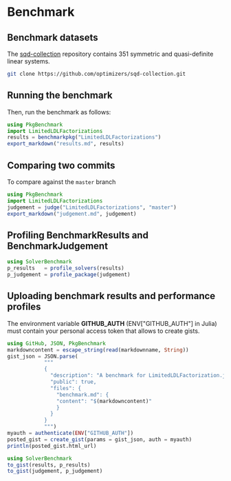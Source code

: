 # Benchmark

## Benchmark datasets

The [sqd-collection](https://github.com/optimizers/sqd-collection) repository contains 351 symmetric and quasi-definite linear systems.

```bash
git clone https://github.com/optimizers/sqd-collection.git
```

## Running the benchmark

Then, run the benchmark as follows:
```julia
using PkgBenchmark
import LimitedLDLFactorizations
results = benchmarkpkg("LimitedLDLFactorizations")
export_markdown("results.md", results)
```

## Comparing two commits

To compare against the `master` branch
```julia
using PkgBenchmark
import LimitedLDLFactorizations
judgement = judge("LimitedLDLFactorizations", "master")
export_markdown("judgement.md", judgement)
```

## Profiling BenchmarkResults and BenchmarkJudgement

```julia
using SolverBenchmark
p_results   = profile_solvers(results)
p_judgement = profile_package(judgement)
```

## Uploading benchmark results and performance profiles

The environment variable **GITHUB_AUTH** (ENV["GITHUB_AUTH"] in Julia) must contain your personal access token that allows to create gists.

```julia
using GitHub, JSON, PkgBenchmark
markdowncontent = escape_string(read(markdownname, String))
gist_json = JSON.parse(
            """
            {
              "description": "A benchmark for LimitedLDLFactorization.jl",
              "public": true,
              "files": {
                "benchmark.md": {
                "content": "$(markdowncontent)"
                }
              }
            }
            """)
myauth = authenticate(ENV["GITHUB_AUTH"])
posted_gist = create_gist(params = gist_json, auth = myauth)
println(posted_gist.html_url)
```

```julia
using SolverBenchmark
to_gist(results, p_results)
to_gist(judgement, p_judgement)
```
